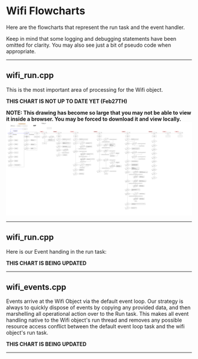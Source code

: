 # Wifi Flowcharts
Here are the flowcharts that represent the run task and the event handler.  

Keep in mind that some logging and debugging statements have been omitted for clarity.  You may also see just a bit of pseudo code when appropriate. 
___  
## wifi_run.cpp
This is the most important area of processing for the Wifi object.

**THIS CHART IS NOT UP TO DATE YET (Feb27TH)**

**NOTE: This drawing has become so large that you may not be able to view it inside a browser. You may be forced to download it and view locally.**  
![Wifi Flowchart Run](./drawings/wifi_flowchart_run.svg)  
___  
## wifi_run.cpp
Here is our Event handing in the run task:

**THIS CHART IS BEING UPDATED**  

___  
## wifi_events.cpp
Events arrive at the Wifi Object via the default event loop.  Our strategy is always to quickly dispose of events by copying any provided data, and then marshelling all operational action over to the Run task.  This makes all event handling native to the Wifi object's run thread and removes any possible resource access conflict between the default event loop task and the wifi object's run task.

**THIS CHART IS BEING UPDATED**  

___  